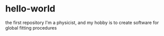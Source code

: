 # hello-world
the first repository
I'm a physicist, and my hobby is to create software for global fitting procedures
